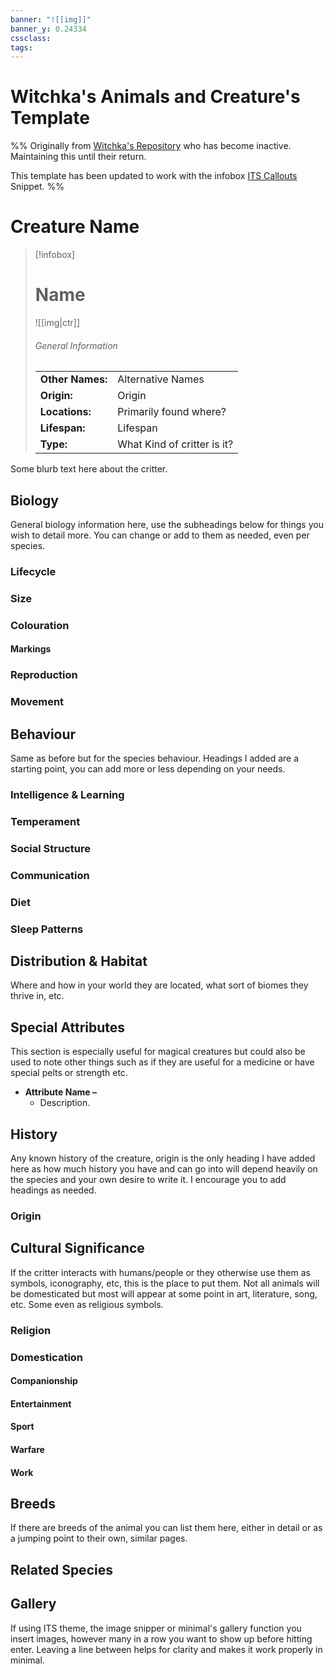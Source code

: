 ```yaml
---
banner: "![[img]]"
banner_y: 0.24334
cssclass: 
tags: 
---
```


# Witchka's Animals and Creature's Template

%%
Originally from [Witchka's Repository](https://github.com/witchka/Obsidian-Worldbuilding-Templates) who has become inactive. Maintaining this until their return. 

This template has been updated to work with the infobox [ITS Callouts](https://github.com/SlRvb/Obsidian--ITS-Theme/blob/main/Guide/Callouts.md) Snippet.
%%


# Creature Name

> [!infobox]
> # Name
> ![[img|ctr]]
> ###### General Information
> | | |
> |---|---|
> |**Other Names:** | Alternative Names |
> | **Origin:** | Origin |
> | **Locations:** |  Primarily found where? |
> | **Lifespan:** | Lifespan |
> | **Type:** | What Kind of critter is it? |

Some blurb text here about the critter.



## Biology

General biology information here, use the subheadings below for things you wish to detail more. You can change or add to them as needed, even per species.

### Lifecycle

### Size

### Colouration
#### Markings

### Reproduction 

### Movement


## Behaviour

Same as before but for the species behaviour. Headings I added are a starting point, you can add more or less depending on your needs.

### Intelligence & Learning

### Temperament

### Social Structure

### Communication

### Diet

### Sleep Patterns


## Distribution & Habitat

Where and how in your world they are located, what sort of biomes they thrive in, etc.

## Special Attributes

This section is especially useful for magical creatures but could also be used to note other things such as if they are useful for a medicine or have special pelts or strength etc.

- **Attribute Name –**
	- Description. 


## History

Any known history of the creature, origin is the only heading I have added here as how much history you have and can go into will depend heavily on the species and your own desire to write it. I encourage you to add headings as needed.

### Origin


## Cultural Significance 

If the critter interacts with humans/people or they otherwise use them as symbols, iconography, etc, this is the place to put them. Not all animals will be domesticated but most will appear at some point in art, literature, song, etc. Some even as religious symbols. 

### Religion

### Domestication
#### Companionship
#### Entertainment
#### Sport
#### Warfare 
#### Work

## Breeds

If there are breeds of the animal you can list them here, either in detail or as a jumping point to their own, similar pages. 

## Related Species

## Gallery

If using ITS theme, the image snipper or minimal's gallery function you insert images, however many in a row you want to show up before hitting enter. Leaving a line between helps for clarity and makes it work properly in minimal. 
